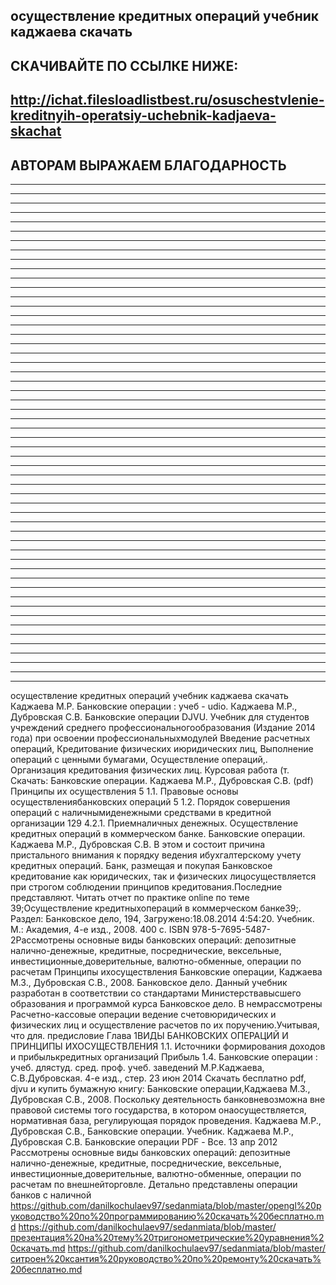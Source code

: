 осуществление кредитных операций учебник каджаева скачать
--------------------------------------------------
СКАЧИВАЙТЕ ПО ССЫЛКЕ НИЖЕ:
--------------------------------------------------
http://ichat.filesloadlistbest.ru/osuschestvlenie-kreditnyih-operatsiy-uchebnik-kadjaeva-skachat
--------------------------------------------------
АВТОРАМ ВЫРАЖАЕМ БЛАГОДАРНОСТЬ
--------------------------------------------------
--------------------------------------------------
--------------------------------------------------
--------------------------------------------------
--------------------------------------------------
--------------------------------------------------
--------------------------------------------------
--------------------------------------------------
--------------------------------------------------
--------------------------------------------------
--------------------------------------------------
--------------------------------------------------
--------------------------------------------------
--------------------------------------------------
--------------------------------------------------
--------------------------------------------------
--------------------------------------------------
--------------------------------------------------
--------------------------------------------------
--------------------------------------------------
--------------------------------------------------
--------------------------------------------------
--------------------------------------------------
--------------------------------------------------
--------------------------------------------------
--------------------------------------------------
--------------------------------------------------
--------------------------------------------------
--------------------------------------------------
--------------------------------------------------
--------------------------------------------------
--------------------------------------------------
--------------------------------------------------
--------------------------------------------------
--------------------------------------------------
--------------------------------------------------
--------------------------------------------------
--------------------------------------------------
--------------------------------------------------
--------------------------------------------------
--------------------------------------------------
--------------------------------------------------
--------------------------------------------------
--------------------------------------------------
--------------------------------------------------
--------------------------------------------------
--------------------------------------------------
--------------------------------------------------
--------------------------------------------------
--------------------------------------------------
--------------------------------------------------
--------------------------------------------------
--------------------------------------------------
--------------------------------------------------
--------------------------------------------------
осуществление кредитных операций учебник каджаева скачать Каджаева М.Р. Банковские операции : учеб  - udio. Каджаева М.Р., Дубровская С.В. Банковские операции DJVU. Учебник для студентов учреждений среднего профессиональногообразования (Издание 2014 года)  при освоении профессиональныхмодулей Введение расчетных операций, Кредитование физических июридических лиц, Выполнение операций с ценными бумагами, Осуществление операций,. Организация кредитования физических лиц. Курсовая работа (т. Скачать: Банковские операции. Каджаева М.Р., Дубровская С.В. (pdf) Принципы их осуществления 5 1.1. Правовые основы осуществлениябанковских операций 5 1.2.  Порядок совершения операций с наличнымиденежными средствами в кредитной организации 129 4.2.1. Приемналичных денежных. Осуществление кредитных операций в коммерческом банке. Банковские операции. Каджаева М.Р., Дубровская С.В. В этом и состоит причина пристального внимания к порядку ведения ибухгалтерскому учету кредитных операций. Банк, размещая и покупая Банковское кредитование как юридических, так и физических лицосуществляется при строгом соблюдении принципов кредитования.Последние представляют. Читать отчет по практике online по теме 39;Осуществление кредитныхопераций в коммерческом банке39;. Раздел: Банковское дело, 194, Загружено:18.08.2014 4:54:20. Учебник. М.: Академия, 4-е изд., 2008. 400 с. ISBN 978-5-7695-5487-2Рассмотрены основные виды банковских операций: депозитные налично-денежные, кредитные, посреднические, вексельные, инвестиционные,доверительные, валютно-обменные, операции по расчетам  Принципы ихосуществления
Банковские операции, Каджаева М.З., Дубровская С.В., 2008. Банковское дело. Данный учебник разработан в соответствии со стандартами Министерствавысшего образования и программой курса Банковское дело. В немрассмотрены  Расчетно-кассовые операции  ведение счетовюридических и физических лиц и осуществление расчетов по их поручению.Учитывая, что для. предисловие Глава 1ВИДЫ БАНКОВСКИХ ОПЕРАЦИЙ И ПРИНЦИПЫ ИХОСУЩЕСТВЛЕНИЯ 1.1.  Источники формирования доходов и прибылькредитных организаций Прибыль 1.4.  Банковские операции : учеб. длястуд. сред. проф. учеб. заведений  М.Р.Каджаева, С.В.Дубровская.  4-е изд., стер. 23 июн 2014  Скачать бесплатно pdf, djvu и купить бумажную книгу: Банковские операции,Каджаева М.З., Дубровская С.В., 2008.  Поскольку деятельность банковневозможна вне правовой системы того государства, в котором онаосуществляется, нормативная база, регулирующая порядок проведения. Каджаева М.Р., Дубровская С.В., Банковские операции. Учебник. Каджаева М.Р., Дубровская С.В. Банковские операции PDF - Все. 13 апр 2012  Рассмотрены основные виды банковских операций: депозитные налично-денежные, кредитные, посреднические, вексельные, инвестиционные,доверительные, валютно-обменные, операции по расчетам по внешнейторговле. Детально представлены операции банков с наличной
https://github.com/danilkochulaev97/sedanmiata/blob/master/opengl%20руководство%20по%20программированию%20скачать%20бесплатно.md
https://github.com/danilkochulaev97/sedanmiata/blob/master/презентация%20на%20тему%20тригонометрические%20уравнения%20скачать.md
https://github.com/danilkochulaev97/sedanmiata/blob/master/ситроен%20ксантия%20руководство%20по%20ремонту%20скачать%20бесплатно.md